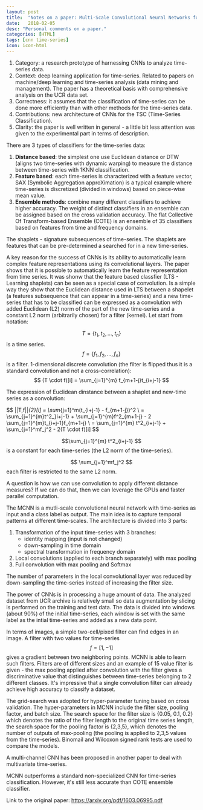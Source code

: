 ```yaml
---
layout: post
title:  "Notes on a paper: Multi-Scale Convolutional Neural Networks for Time Series Classification"
date:   2018-02-05
desc: "Personal comments on a paper."
categories: [HTML]
tags: [cnn time-series]
icon: icon-html
---
```


1. Category: a research prototype of harnessing CNNs to analyze time-series data.
2. Context: deep learning application for time-series. Related to papers on machine/deep learning and time-series analysis (data mining and management). The paper has a theoretical basis with comprehensive analysis on the UCR data set.
3. Correctness: it assumes that the classification of time-series can be done more efficiently than with other methods for the time-series data.
4. Contributions: new architecture of CNNs for the TSC (Time-Series Classification).
5. Clarity: the paper is well written in general - a little bit less attention was given to the experimental part in terms of description.

There are 3 types of classifiers for the time-series data:
1. **Distance based**: the simplest one use Euclidean distance or DTW (aligns two time-series with dynamic warping) to measure the distance between time-series with 1KNN classification.
2. **Feature based**: each time-series is characterized with a feature vector, SAX (Symbolic Aggregation approXimation) is a typical example where time-series is discretized (divided in windows) based on piece-wise mean value.
3. **Ensemble methods**: combine many different classifiers to achieve higher accuracy. The weight of distinct classifiers in an ensemble can be assigned based on the cross validation accuracy. The flat Collective Of Transform-based Ensemble (COTE) is an ensemble of 35 classifiers based on features from time and frequency domains.

The shaplets - signature subsequences of time-series. The shaplets are features that can be pre-determined a searched for in a new time-series.

A key reason for the success of CNNs is its ability to automatically learn complex feature representations using its convolutional layers. The paper shows that it is possible to automatically learn the feature representation from time series. It was shonw that the feature based classfier (LTS - Learning shaplets) can be seen as a special case of convolution. Is a simple way they show that the Euclidean distance used in LTS between a shapelet (a features subsequence that can appear in a time-series) and a new time-series that has to be classified can be expressed as a convolution with added Euclidean (L2) norm of the part of the new time-series and a constant L2 norm (arbitrarily chosen) for a filter (kernel). Let start from notation:

$$T = \{t_1,t_2,...,t_n\}$$ is a time series.
$$f = \{f_1,f_2,...,f_n\}$$ is a filter.
1-dimensional discrete convolution (the filter is flipped thus it is a standard convolution and not a cross-correlation):
$$
(T \cdot f)[i] = \sum_{j=1}^{m} f_{m+1-j}t_{i+j-1} 
$$

The expression of Euclidean dinstance between a shaplet and new-time series as a convolution:

$$
  ||T,f||_{2}[i] = \sum_{j=1}^m(t_{i+j-1} - f_{m+1-j})^2 \\
  = \sum_{j=1}^{m}t^2_}i+j-1} + \sum_{j=1}^{m}f^2_{m+1-j} - 2 \sum_{j=1}^{m}t_{i+j-1}f_{m+1-j} \\
  = \sum_{j=1}^{m} t^2_{i+j-1} + \sum_{j=1}^mf_j^2 - 2(T \cdot f)[i]
$$

$$\sum_{j=1}^{m} t^2_{i+j-1} $$ is a constant for each time-series (the L2 norm of the time-series).

$$ \sum_{j=1}^mf_j^2 $$ each filter is restricted to the same L2 norm.

A question is how we can use convolution to apply different distance measures? If we can do that, then we can leverage the GPUs and faster parallel computation.

The MCNN is a mutli-scale convolutional neural network with time-series as input and a class label as output. The main idea is to capture temporal patterns at different time-scales. The architecture is divided into 3 parts:
1. Transformation of the input time-series with 3 branches:
    - identity mapping (input is not changed)
    - down-sampling in time domain
    - spectral transformation in frequency domain
2. Local convolutions (applied to each branch separately) with max pooling
3. Full convolution with max pooling and Softmax

The number of parameters in the local convolutional layer was reduced by down-sampling the time-series instead of increasing the filter size.

The power of CNNs is in processing a huge amount of data. The analyzed dataset from UCR archive is relatively small so data augmentation by slicing is performed on the training and test data. The data is divided into windows (about 90\%) of the initial time-series, each window is set with the same label as the intial time-series and added as a new data point.

In terms of images, a simple two-cell/pixed filter can find edges in an image. A filter with two values for time-series $$ f=[1,-1] $$ gives a gradient between two neighboring points. MCNN is able to learn such filters. Filters are of different sizes and an example of 15 value filter is given - the max pooling applied after convolution with the filter gives a discriminative value that distinguishes between time-series belonging to 2 different classes. It's impressive that a single convolution filter can already achieve high accuracy to classify a dataset.

The grid-search was adopted for hyper-parameter tuning based on cross validation. The hyper-parameters in MCNN include the filter size, pooling factor, and batch size. The search space for the filter size is {0.05, 0.1, 0.2} which denotes the ratio of the filter length to the original time series length, the search space for the pooling factor is {2,3,5}, which denotes the number of outputs of max-pooling (the pooling is applied to 2,3,5 values from the time-series). Binomail and Wilcoxon signed rank tests are used to compare the models.

A multi-channel CNN has been proposed in another paper to deal with multivariate time-series.

MCNN outperforms a standard non-specialized CNN for time-series classification. However, it's still less accurate than COTE ensemble classifier. 

Link to the original paper: https://arxiv.org/pdf/1603.06995.pdf

